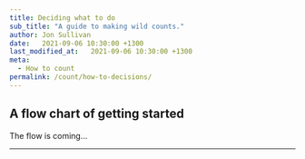 ```yaml
---
title: Deciding what to do
sub_title: "A guide to making wild counts."
author: Jon Sullivan
date:   2021-09-06 10:30:00 +1300
last_modified_at:   2021-09-06 10:30:00 +1300
meta: 
  - How to count
permalink: /count/how-to-decisions/
---
```


## A flow chart of getting started

The flow is coming...

---

